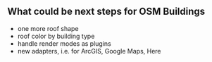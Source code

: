 
## What could be next steps for OSM Buildings

- one more roof shape
- roof color by building type
- handle render modes as plugins
- new adapters, i.e. for ArcGIS, Google Maps, Here
